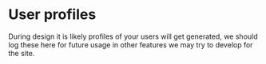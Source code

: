 # User profiles

During design it is likely profiles of your users will get generated, we should log these here for future usage in other features we may try to develop for the site.

